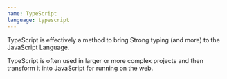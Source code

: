```yaml
---
name: TypeScript
language: typescript
---
```


TypeScript is effectively a method to bring Strong typing (and more) to the JavaScript Language.

TypeScript is often used in larger or more complex projects and then transform it into JavaScript for running on the web.